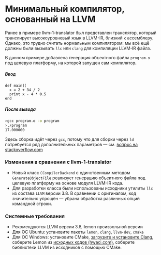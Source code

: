 # Минимальный компилятор, основанный на LLVM

Ранее в примере llvm-1-translator был представлен транслятор, который транслирует высокоуровневый язык в LLVM-IR, близкий к ассемблеру. Однако, это трудно считать нормальным компилятором: мы всё ещё должны были вызывать `llc` или `clang` для компиляции LLVM-IR файла.

В данном примере добавлена генерация объектного файла `program.o` под целевую платформу, на которой запущен сам компилятор.

##### Ввод
```
def main()
  x = 2 + 34 / 2
  print x - 4 * 0.5
end
```

##### После вывода
```bash
>gcc program.o -o program
>./program
17.000000
```

Здесь сборка идёт через `gcc`, потому что для сборки через `ld` потребуется ряд дополнительных параметров &mdash; см. [вопрос на stackoverflow.com](http://stackoverflow.com/questions/3577922/how-to-link-a-gas-assembly-program-that-uses-the-c-standard-library-with-ld-with)

### Изменения в сравнении с llvm-1-translator

- Новый класс `CCompilerBackend` с единственным методом `GenerateObjectFile` реализует генерацию объектного файла под целевую платформу на основе модуля LLVM-IR кода.
- Для разработки класса были использованы исходники утилиты `llc` из состава `LLVM` версии 3.8. В сравнении с оригиналом, код значительно упрощён &mdash; убрана обработка различных опций командной строки.

### Системные требования

- Рекомендуются LLVM версии 3.8, lemon произвольной версии
- Для ОС Ubuntu: установите пакеты `lemon`, `clang`, `llvm-dev`, `cmake`
- Для ОС Windows: установите CMake, [загрузите и установите Clang](http://llvm.org/releases/download.html), соберите Lemon из [исходных кодов (hwaci.com)](http://www.hwaci.com/sw/lemon/), соберите библиотеки LLVM из исходников с помощью CMake.

